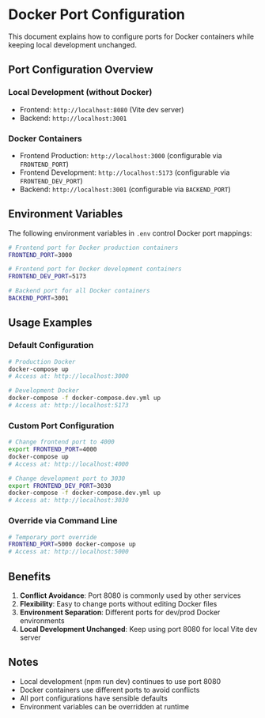 # Docker Port Configuration

This document explains how to configure ports for Docker containers while keeping local development unchanged.

## Port Configuration Overview

### Local Development (without Docker)
- Frontend: `http://localhost:8080` (Vite dev server)
- Backend: `http://localhost:3001`

### Docker Containers
- Frontend Production: `http://localhost:3000` (configurable via `FRONTEND_PORT`)
- Frontend Development: `http://localhost:5173` (configurable via `FRONTEND_DEV_PORT`)
- Backend: `http://localhost:3001` (configurable via `BACKEND_PORT`)

## Environment Variables

The following environment variables in `.env` control Docker port mappings:

```bash
# Frontend port for Docker production containers
FRONTEND_PORT=3000

# Frontend port for Docker development containers
FRONTEND_DEV_PORT=5173

# Backend port for all Docker containers
BACKEND_PORT=3001
```

## Usage Examples

### Default Configuration
```bash
# Production Docker
docker-compose up
# Access at: http://localhost:3000

# Development Docker
docker-compose -f docker-compose.dev.yml up
# Access at: http://localhost:5173
```

### Custom Port Configuration
```bash
# Change frontend port to 4000
export FRONTEND_PORT=4000
docker-compose up
# Access at: http://localhost:4000

# Change development port to 3030
export FRONTEND_DEV_PORT=3030
docker-compose -f docker-compose.dev.yml up
# Access at: http://localhost:3030
```

### Override via Command Line
```bash
# Temporary port override
FRONTEND_PORT=5000 docker-compose up
# Access at: http://localhost:5000
```

## Benefits

1. **Conflict Avoidance**: Port 8080 is commonly used by other services
2. **Flexibility**: Easy to change ports without editing Docker files
3. **Environment Separation**: Different ports for dev/prod Docker environments
4. **Local Development Unchanged**: Keep using port 8080 for local Vite dev server

## Notes

- Local development (npm run dev) continues to use port 8080
- Docker containers use different ports to avoid conflicts
- All port configurations have sensible defaults
- Environment variables can be overridden at runtime